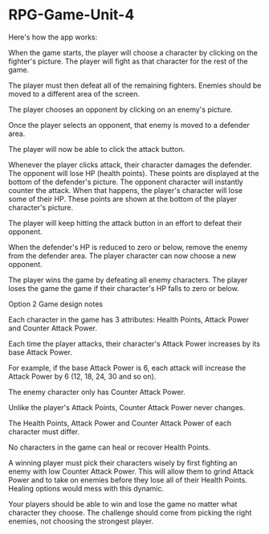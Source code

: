 # RPG-Game-Unit-4

Here's how the app works:

When the game starts, the player will choose a character by clicking on the fighter's picture. The player will fight as that character for the rest of the game.

The player must then defeat all of the remaining fighters. Enemies should be moved to a different area of the screen.

The player chooses an opponent by clicking on an enemy's picture.

Once the player selects an opponent, that enemy is moved to a defender area.

The player will now be able to click the attack button.

Whenever the player clicks attack, their character damages the defender. The opponent will lose HP (health points). These points are displayed at the bottom of the defender's picture.
The opponent character will instantly counter the attack. When that happens, the player's character will lose some of their HP. These points are shown at the bottom of the player character's picture.

The player will keep hitting the attack button in an effort to defeat their opponent.

When the defender's HP is reduced to zero or below, remove the enemy from the defender area. The player character can now choose a new opponent.

The player wins the game by defeating all enemy characters. The player loses the game the game if their character's HP falls to zero or below.

Option 2 Game design notes

Each character in the game has 3 attributes: Health Points, Attack Power and Counter Attack Power.

Each time the player attacks, their character's Attack Power increases by its base Attack Power.

For example, if the base Attack Power is 6, each attack will increase the Attack Power by 6 (12, 18, 24, 30 and so on).

The enemy character only has Counter Attack Power.

Unlike the player's Attack Points, Counter Attack Power never changes.

The Health Points, Attack Power and Counter Attack Power of each character must differ.

No characters in the game can heal or recover Health Points.

A winning player must pick their characters wisely by first fighting an enemy with low Counter Attack Power. This will allow them to grind Attack Power and to take on enemies before they lose all of their Health Points. Healing options would mess with this dynamic.

Your players should be able to win and lose the game no matter what character they choose. The challenge should come from picking the right enemies, not choosing the strongest player.
